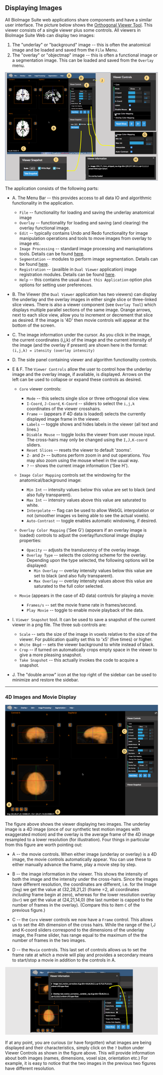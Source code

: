 ## Displaying Images

All BioImage Suite web applications share components and have a similar user interface. The picture below shows the [Orthogonal Viewer Tool](https://bioimagesuiteweb.github.io/webapp/viewer.html). This viewer consists of a single viewer plus some controls. All viewers in BioImage Suite Web can display two images:

1. The "underlay" or "background" image -- this is often the anatomical image and be loaded and saved from the `File` Menu.
2. The "overlay" or "objectmap" image -- this is often a functional image or a segmentation image. This can be loaded and saved from the `Overlay` menu.



![An Application ](images/viewer.png)

The application consists of the following parts:

* A. The Menu Bar -- this provides access to all data IO and algorithmic functionality in the application. 
    * `File` -- functionality for loading and saving the underlay anatomical image
    * `Overlay` -- functionality for loading and saving (and clearing) the overlay functional image. 
    * `Edit` -- typically contains Undo and Redo functionality for image manipulation operations and tools to move images from overlay to image etc.
    * `Image Processing` -- standard image processing and maniuplations tools. Details can be found [here]().
    * `Segmentation` -- modules to perform image segmentation. Details can be found [here]().
    * `Registration` -- (availble in `Dual Viewer` application) image registration modules. Details can be found [here]().
    * `Help` -- this contains the usual `About this Application` option plus options for setting user preferences.

* B. The Viewer (the `Dual Viewer` application has two viewers) can display the underlay and the overlay images in either single slice or three-linked slice views. There is also a viewer component (see `Overlay Tool`) which displays multiple parallel sections of the same image. Orange arrows, next to each slice view, allow you to increment or decrement that slice as desired. If the image is '4D' then movie controls will appear at the bottom of the screen.

* C. The image information under the cursor. As you click in the image, the current coordinates (i,j,k) of the image and the current intensity of the image (and the overlay if present) are shown here in the format: `(i,j,k) = itensity (overlay intensity)`

* D. The side panel containing viewer and algorithm functionality controls. 

* E & F. The `Viewer Controls` allow the user to control how the underlay image and the overlay image, if available, is displayed. Arrows on the left can be used to collapse or expand these controls as desired.
  * `Core` viewer controls: 
    * `Mode` -- this selects single slice or three orthogonal slice view.
    * `I-Coord`, `J-Coord`, `K-Coord` -- sliders to select the `i,j,k` coordinates of the viewer crosshairs.
    * `Frame` -- (appears if 4D data is loaded) selects the currently displayed image frame in the viewer.
    * `Labels` -- toggle shows and hides labels in the viewer (all text and lines.)
    * `Disable Mouse` -- toggle locks the viewer from user mouse input. The cross-hairs may only be changed using the `I,J,K-coord` sliders.
    * `Reset Slices` -- resets the viewer to default 'zooms'.
    * `Z-` and `Z+` -- buttons perform zoom in and out operations. You may also zoom using the mouse wheel in the usual way.
    * `?` -- shows the current image information ('See H'). 
  * `Image Color Mapping` controls set the windowing for the anatomical/background image: 
    * `Min Int` -- intensity values below this value are set to black (and also fully transparent).
    * `Max Int` -- intensiry values above this value are saturated to white.
    * `Interpolate` -- flag can be used to allow WebGL interpolation or not (smoother images vs being able to see the actual voxels).
    * `Auto-Contrast` -- toggle enables automatic windowing, if desired.
  * `Overlay Color Mapping` ('See G') (appears if an overlay image is loaded) controls to adjust the overlay/functional image display properties:
    * `Opacity` -- adjusts the translucency of the overlay image.
    * `Overlay Type` -- selects the coloring scheme for the overlay. Depending upon the type selected, the following options will be displayed:
      * `Min Overlay` -- overlay intensity values below this value are set to black (and also fully transparent).
      * `Max Overlay` -- overlay intensity values above this value are saturated to the full color selected.

  * `Movie` (appears in the case of 4D data) controls for playing a movie:
    * `Frames/s` -- set the movie frame rate in frames/second.
    * `Play Movie` -- toggle to enable movie playback of the data.

* I. `Viewer Snapshot` tool. It can be used to save a snapshot of the current viewer in a png file. The three sub controls are:
  *  `Scale` -- sets the size of the image in voxels relative to the size of the viewer. For publication quality set this to 'x5' (five times) or higher.
  *  `White Bkgd` -- sets the viewer background to white instead of black.
  * `Crop` -- if turned on automatically crops empty space in the viewer to give a more pleasing snapshot.
  * `Take Snapshot` -- this actually invokes the code to acquire a snapshot.

* J. The "double arrow" icon at the top right of the sidebar can be used to minimize and restore the sidebar.

---

### 4D Images and Movie Display

![4D Overlay](images/4doverlay.png)

The figure above shows the viewer displaying two images. The underlay image is a 4D image (once of our synthetic test motion images with exaggerated motion) and the overlay is the average frame of the 4D image resampled to a lower resolution (for illustration). Four things in particular from this figure are worth pointing out:

* A -- the movie controls. When either image (underlay or overlay) is a 4D image, the movie controls automatically appear. You can use these to either manually advance the frame, play a movie step by step.

* B -- the image information in the viewer. This shows the intensity of both the image and the intensity under the cross-hairs. Since the images have different resolution, the coordinates are different, i.e. for the Image (`Img`) we get the value at (32,28,21,2) (frame =2, all coordinates _including_ frame begin at zero), whereas for the lower resolution overlay (`Ovr`) we get the value at (24,21,14,0)  (the last number is capped to the number of frames in the overlay). (Compare this to item `C` of the previous figure.)

* C -- the `Core` viewer controls we now have a `Frame` control. This allows us to set the 4th dimension of the cross hairs. While the range of the I,J and K-coord sliders correspond to the dimensions of the underlay image, the Frame slider, has range equal to the maximum of the the number of frames in the two images.

* D -- the `Movie` controls. This last set of controls allows us to set the frame rate at which a movie will play and provides a secondary means to start/stop a movie in addition to the controls in A.

![Image Information](images/4doverlay2.png)

If at any point, you are curious (or have forgotten) what images are being displayed and their characteristics, simply click on the `?` button under Viewer Controls as shown in the figure above. This will provide information about both images (names, dimensions, voxel size, orientation etc.) For example, it is easy to notice that the two images in the previous two figures have different resolution.

